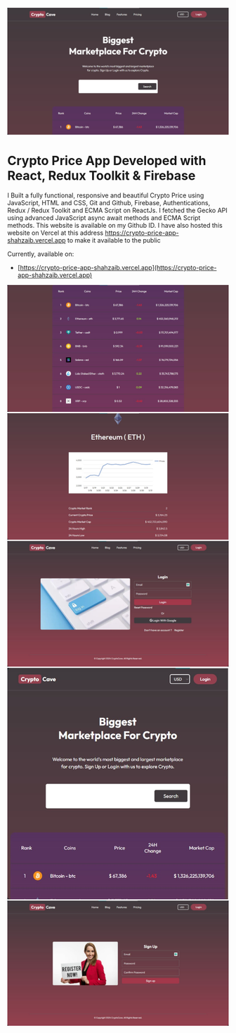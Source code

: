 ![HOME PAGE](src/assets/crypto_1.jpg)
# Crypto Price App Developed with React, Redux Toolkit & Firebase

I Built a fully functional, responsive and beautiful Crypto Price using JavaScript, HTML and CSS, Git and 
Github, Firebase, Authentications, Redux / Redux Toolkit and ECMA Script on ReactJs. I fetched the Gecko API using advanced JavaScript async 
await methods and ECMA Script methods. This website is available on my Github ID. I have also hosted 
this website on Vercel at this address https://crypto-price-app-shahzaib.vercel.app to make it 
available to the public

Currently, available on:

- [https://crypto-price-app-shahzaib.vercel.app](https://crypto-price-app-shahzaib.vercel.app)



![HOME PAGE](src/assets/crypto_2.jpg)
![HOME PAGE](src/assets/crypto_3.jpg)
![HOME PAGE](src/assets/crypto_4.jpg)
![HOME PAGE](src/assets/crypto_5.jpg)
![HOME PAGE](src/assets/crypto_6.jpg)

